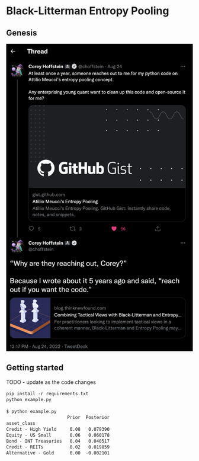 # Black-Litterman Entropy Pooling


## Genesis

![Tweet](tweet.png)

## Getting started

TODO - update as the code changes

```
pip install -r requirements.txt
python example.py

$ python example.py
                       Prior  Posterior
asset_class                            
Credit - High Yield     0.08   0.079390
Equity - US Small       0.06   0.060178
Bond - INT Treasuries   0.04   0.040517
Credit - REITs          0.02   0.019859
Alternative - Gold      0.00  -0.002101
```